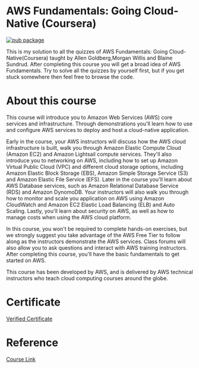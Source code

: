 #  AWS Fundamentals: Going Cloud-Native (Coursera)
[![pub package](https://img.shields.io/badge/iamvpa-FPS%20Coder-green)](https://pub.dartlang.org/packages/flutter_tags)

This is my solution to all the quizzes of AWS Fundamentals: Going Cloud-Native(Coursera) taught by Allen Goldberg,Morgan Willis and Blaine Sundrud. After completing this course you will get a broad idea of AWS Fundamentals. Try to solve all the quizzes by yourself first, but if you get stuck somewhere then feel free to browse the code.

# About this course

This course will introduce you to Amazon Web Services (AWS) core services and infrastructure. Through demonstrations you'll learn how to use and configure AWS services to deploy and host a cloud-native application. 

Early in the course, your AWS instructors will discuss how the AWS cloud infrastructure is built, walk you through Amazon Elastic Compute Cloud (Amazon EC2) and Amazon Lightsail compute services. They'll also introduce you to networking on AWS, including how to set up Amazon Virtual Public Cloud (VPC) and different cloud storage options, including Amazon Elastic Block Storage (EBS), Amazon Simple Storage Service (S3) and Amazon Elastic File Service (EFS). Later in the course you'll learn about AWS Database services, such as Amazon Relational Database Service (RDS) and Amazon DynomoDB. Your instructors will also walk you through how to monitor and scale you application on AWS using Amazon CloudWatch and Amazon EC2 Elastic Load Balancing (ELB) and Auto Scaling. Lastly, you'll learn about security on AWS, as well as how to manage costs when using the AWS cloud platform. 

In this course, you won't be required to complete hands-on exercises, but we strongly suggest you take advantage of the AWS Free Tier to follow along as the instructors demonstrate the AWS services. Class forums will also allow you to ask questions and interact with AWS training instructors. After completing this course, you'll have the basic fundamentals to get started on AWS. 

This course has been developed by AWS, and is delivered by AWS technical instructors who teach cloud computing courses around the globe.

# Certificate

[Verified Certificate](https://www.coursera.org/account/accomplishments/verify/WECQWL4WJUZE)

# Reference

[Course Link](https://www.coursera.org/learn/aws-fundamentals-going-cloud-native/home/welcome)
